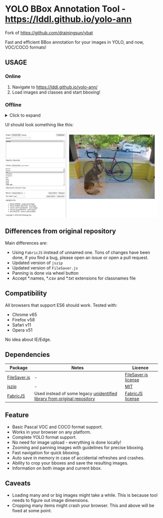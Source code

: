 # YOLO BBox Annotation Tool - https://lddl.github.io/yolo-ann

Fork of https://github.com/drainingsun/ybat

Fast and efficient BBox annotation for your images in YOLO, and now, VOC/COCO formats!

## USAGE

### Online

1. Navigate to https://lddl.github.io/yolo-ann/
2. Load images and classes and start bboxing!

### Offline

<details>
<summary>Click to expand</summary>

1. Download repository

    ```shell
    git clone https://github.com/LdDl/yolo-ann.git
    ```

2. Navigate to root folder

    ```shell
    cd yolo-ann
    ```

3. Open `index.html` in your browser.

4. Load images and classes and start bboxing!

5. Optional configuration:

    5.1. Open index.js.

    5.2. Edit section named `parameters`.

</details>

UI should look something like this:

<img src="ui_1.png" width="720">

## Differences from original repository
Main differences are:
* Using `FabricJS` instead of unnamed one. Tons of changes have been done, if you find a bug, please open an issue or open a pull request.
* Updated version of `jszip`
* Updated version of `FileSaver.js`
* Panning is done via wheel button
* Accept *.names, *.csv and *.txt extensions for classnames file


## Compatibility
All browsers that support ES6 should work. Tested with:

* Chrome v65
* Firefox v58
* Safari v11
* Opera v51

No idea about IE/Edge.

## Dependencies 

|Package|Notes|Licence|
|-------|-----|-------|
|[FileSaver.js](https://github.com/eligrey/FileSaver.js)| - |[FileSaver.js license](https://github.com/eligrey/FileSaver.js/blob/master/LICENSE.md)|
|[jszip](https://stuk.github.io/jszip)| - |[MIT](https://github.com/Stuk/jszip/blob/main/LICENSE.markdown)|
|[FabricJS](https://github.com/fabricjs/fabric.js#fabricjs)| Used instead of some legacy [unidentified library from original repository](https://github.com/drainingsun/ybat/blob/master/canvas.min.js)|[FabricJS license](https://github.com/fabricjs/fabric.js/blob/master/LICENSE)|


## Feature
* Basic Pascal VOC and COCO format support.
* Works in your browser on any platform.
* Complete YOLO format support.
* No need for image upload - everything is done locally!
* Zooming and panning images with guidelines for precise bboxing.
* Fast navigation for quick bboxing.
* Auto save in memory in case of accidental refreshes and crashes.
* Ability to crop your bboxes and save the resulting images.
* Information on both image and current bbox.

## Caveats
* Loading many and or big images might take a while. This is because tool needs to figure out image dimensions.  
* Cropping many items might crash your browser. This and above will be fixed at some point.
